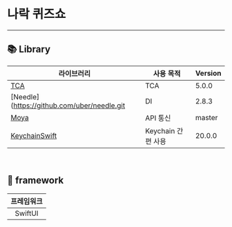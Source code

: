 # 나락 퀴즈쇼
---

## 📚 Library

| 라이브러리 | 사용 목적 | Version |
|---------|----------|---------|
|[TCA](https://github.com/pointfreeco/swift-composable-architecture)| TCA | 5.0.0 |
|[Needle](https://github.com/uber/needle.git| DI | 2.8.3|
|[Moya](https://github.com/team-return/Moya.git)|API 통신|master|
|[KeychainSwift](https://github.com/evgenyneu/keychain-swift.git)|Keychain 간편 사용|20.0.0|

 <br>

## 🧱 framework

|프레임워크 |
|:---------:|
 |SwiftUI | 

<br>
